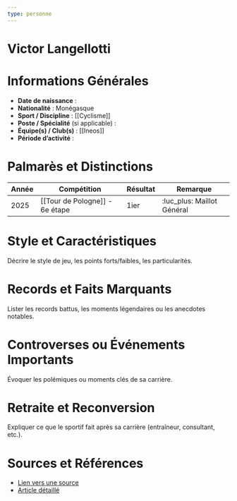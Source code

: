 ```yaml
---
type: personne
---
```


# Victor Langellotti

# Informations Générales
- **Date de naissance** :  
- **Nationalité** :  Monégasque
- **Sport / Discipline** :  [[Cyclisme]]
- **Poste / Spécialité** (si applicable) :  
- **Équipe(s) / Club(s)** :  [[Ineos]]
- **Période d’activité** :  

# Palmarès et Distinctions
| Année | Compétition                    | Résultat | Remarque                   |
| ----- | ------------------------------ | -------- | -------------------------- |
| 2025  | [[Tour de Pologne]] - 6e étape | 1ier     | :luc_plus: Maillot Général |

# Style et Caractéristiques
Décrire le style de jeu, les points forts/faibles, les particularités.

# Records et Faits Marquants
Lister les records battus, les moments légendaires ou les anecdotes notables.

# Controverses ou Événements Importants
Évoquer les polémiques ou moments clés de sa carrière.

# Retraite et Reconversion
Expliquer ce que le sportif fait après sa carrière (entraîneur, consultant, etc.).

# Sources et Références
- [Lien vers une source](#)
- [Article détaillé](#)
